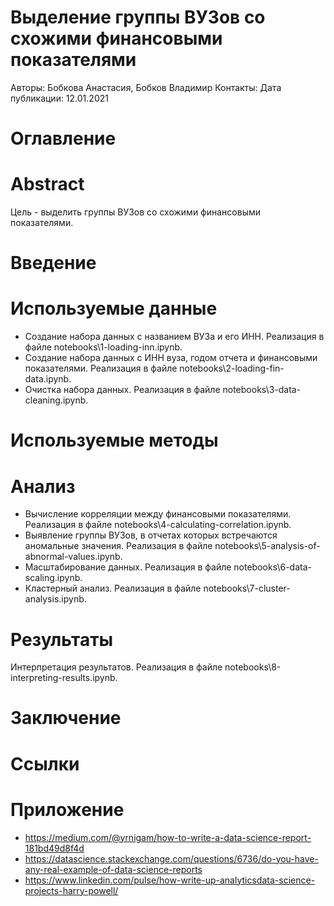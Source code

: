 # Выделение группы ВУЗов со схожими финансовыми показателями
Авторы: Бобкова Анастасия, Бобков Владимир
Контакты: 
Дата публикации: 12.01.2021

# Оглавление

# Abstract
Цель - выделить группы ВУЗов со схожими финансовыми показателями.

# Введение

# Используемые данные
- Создание набора данных с названием ВУЗа и его ИНН. Реализация в файле notebooks\1-loading-inn.ipynb.
- Создание набора данных с ИНН вуза, годом отчета и финансовыми показателями. Реализация в файле notebooks\2-loading-fin-data.ipynb.
- Очистка набора данных. Реализация в файле notebooks\3-data-cleaning.ipynb.

# Используемые методы

# Анализ
- Вычисление корреляции между финансовыми показателями. Реализация в файле notebooks\4-calculating-correlation.ipynb.
- Выявление группы ВУЗов, в отчетах которых встречаются аномальные значения. Реализация в файле notebooks\5-analysis-of-abnormal-values.ipynb.
- Масштабирование данных. Реализация в файле notebooks\6-data-scaling.ipynb.
- Кластерный анализ. Реализация в файле notebooks\7-cluster-analysis.ipynb.

# Результаты
Интерпретация результатов. Реализация в файле notebooks\8-interpreting-results.ipynb.

# Заключение

# Ссылки

# Приложение
- https://medium.com/@yrnigam/how-to-write-a-data-science-report-181bd49d8f4d
- https://datascience.stackexchange.com/questions/6736/do-you-have-any-real-example-of-data-science-reports
- https://www.linkedin.com/pulse/how-write-up-analyticsdata-science-projects-harry-powell/
